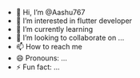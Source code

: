 - 👋 Hi, I’m @Aashu767
- 👀 I’m interested in flutter developer
- 🌱 I’m currently learning 
- 💞️ I’m looking to collaborate on ...
- 📫 How to reach me 
- 😄 Pronouns: ...
- ⚡ Fun fact: ...

<!---
Aashu767/Aashu767 is a ✨ special ✨ repository because its `README.md` (this file) appears on your GitHub profile.
You can click the Preview link to take a look at your changes.
--->
